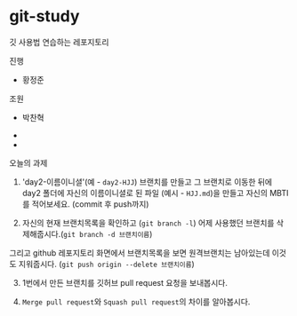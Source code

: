# git-study

깃 사용법 연습하는 레포지토리

진행

- 황정준

조원

- 박찬혁

-

-

오늘의 과제

1. 'day2-이름이니셜'(예 - `day2-HJJ`) 브랜치를 만들고 그 브랜치로 이동한 뒤에 day2 폴더에 자신의 이름이니셜로 된 파일 (예시 - `HJJ.md`)을 만들고 자신의 MBTI를 적어보세요. (commit 후 push까지)

2. 자신의 현재 브랜치목록을 확인하고 (`git branch -l`) 어제 사용했던 브랜치를 삭제해줍시다.(`git branch -d 브랜치이름`)

그리고 github 레포지토리 화면에서 브랜치목록을 보면 원격브랜치는 남아있는데 이것도 지워줍시다. (`git push origin --delete 브랜치이름`)

3. 1번에서 만든 브랜치를 깃허브 pull request 요청을 보내봅시다.

4. `Merge pull request`와 `Squash pull request`의 차이를 알아봅시다.
